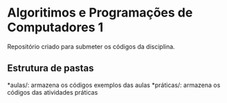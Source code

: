 # Algoritimos e Programações de Computadores 1

Repositório criado para submeter os códigos da disciplina.

## Estrutura de pastas 

*aulas/: armazena os códigos exemplos das aulas
*práticas/: armazena os códigos das atividades práticas
